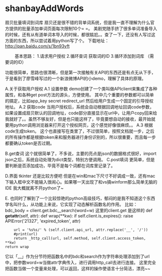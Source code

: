 # shanbayAddWords
扇贝批量填词到词库
扇贝还是很不错的背单词系统，但是我一直不理解为什么官方提供的批量添加单词页面每次限制10个= =。 美剧党随手挤了很多单词准备导入的时候，还有从有道单词本导入的时候，都很尴尬。。查了一下，还没有人写过这方面的东西，所以尝试着用python写了个。
下载地址：http://pan.baidu.com/s/1bn93yft


　　
基本思路：
1.请求用户授权
2.循环查词 获取词的ID
3.循环添加到词库 （需要词的ID）

功能很简单，思路也很清晰，但是第一次接触有关API的东西还是有点无从下手，于是看到了廖雪峰写过的一个新浪微博API的小demo，理解了具体的原理。

A.关于获取用户授权
A.1 设置参数
demo创建了一个类叫做APIclient来集成了各种属性，和各种get post方法的源头，方便使用。
其中几个重要的参数都可以简单的搞定，比如app_key secret redirect_url  然后给用户生成一个固定的引导授权地址。
A.2  获取code
当用户授权后，系统会自动根据回调地址回调code参数，如果设置成扇贝默认的回调地址，code部分直接显示在url中，让用户copy回来给我就好了。。虽然不够友好，但是也只能这样了，毕竟要想自动的接收，最开始就要用python调用浏览器来打开这个授权网页，这个感觉好像很麻烦。。
A.3 根据code生成token。
这个也直接写在类里了，不过很简单，按照文档就一步，之后的所有操作都是根据token来和服务器进行身份识别的，所以很重要，而且每一步都要确认token是否过期。

B.get查词
这个就很简单了，不多说，主要的亮点是json的数据格式很好，import json之后，系统自动处理为dict类型，特别方便调用。
C.post填词
更简单，但是要判断是否添加成功，毕竟不是每个词都在词库里记录了。

D.界面
tkinter 还是比较方便吧 但是在win和mac下尺寸不好调成一致，还有mac下输入框中文不能输入很闹心。如果哪一天出现了和vs搞winform那么简单无脑的IDE 我大概就离不开python了~ 

E.
也同时了解到了一个比较惊艳的python高级技巧，郁闷的是我不知道这个东西学名叫什么，从功能上来说，它实现了动态解析函数名的作用。
比如：
bdc_body = client.get.bdc__search(word=w)
这里的client.get 是这样的
def __getattr__(self, attr):
    def wrap(**kw):
        if self.client.is_expires():
            raise APIError('21327', 'expired_token', attr)

        url = '%s%s/' % (self.client.api_url, attr.replace('__', '/'))
        #print(url)
        return _http_call(url, self.method, self.client.access_token, **kw)
    return wrap
它以「__」作为分节符把函数名中的bdc和search作为字符串处理添加到了url中，把参数word=w当做attr字典传入，进行调用http_call去进行连接。 这里完全把函数当做一个变量来处理，可以返回，这样的操作使语言十分简洁，漂亮~~



